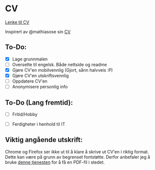 # CV

[Lenke til CV](https://lblend.github.io/CV/)

Inspirert av @mathiasose sin [CV](https://github.com/mathiasose/mathiasose.github.io)

## To-Do:
- [x] Lage grunnmalen
- [ ] Oversette til engelsk. Både nettside og readme
- [X] Gjøre CV'en mobilvennlig (Gjort, sånn halvveis :P)
- [X] Gjøre CV'en utskriftsvennlig
- [ ] Oppdatere CV'en
- [ ] Anonymisere personlig info

## To-Do (Lang fremtid):
- [ ] Fritid/Hobby
- [ ] Ferdigheter i henhold til IT


## Viktig angående utskrift:
Chrome og Firefox ser ikke ut til å klare å skrive ut CV'en i riktig format. Dette kan være på grunn av begrenset fontstøtte. Derfor anbefaler jeg å bruke [denne tjenesten](https://webpagetopdf.com/) for å få en PDF-fil i stedet.
